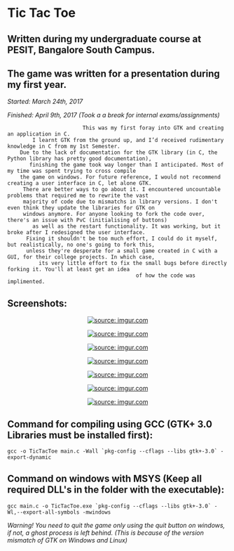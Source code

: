 
#                                                       __Tic Tac Toe__

##                       Written during my undergraduate course at PESIT, Bangalore South Campus.
##                            The game was written for a presentation during my first year.

*Started: March 24th, 2017*

*Finished: April 9th, 2017  (Took a a break for internal exams/assignments)*


                            This was my first foray into GTK and creating an application in C.
            I learnt GTK from the ground up, and I’d received rudimentary knowledge in C from my 1st Semester.
        Due to the lack of documentation for the GTK library (in C, the Python library has pretty good documentation),
           finishing the game took way longer than I anticipated. Most of my time was spent trying to cross compile
        the game on windows. For future reference, I would not recommend creating a user interface in C, let alone GTK.
         There are better ways to go about it. I encountered uncountable problems that required me to rewrite the vast
         majority of code due to mismatchs in library versions. I don't even think they update the libraries for GTK on
         windows anymore. For anyone looking to fork the code over, there's an issue with PvC (initialising of buttons)
            as well as the restart functionality. It was working, but it broke after I redesigned the user interface.
          Fixing it shouldn't be too much effort, I could do it myself, but realistically, no one's going to fork this,
          unless they're desperate for a small game created in C with a GUI, for their college projects. In which case,
              its very little effort to fix the small bugs before directly forking it. You'll at least get an idea
                                             of how the code was implimented.


##                                                       Screenshots:

<p align="center">
<a href="http://imgur.com/XgSHkeN"><img src="http://i.imgur.com/XgSHkeN.png" title="source: imgur.com" /></a></p>
<p align="center">
<a href="http://imgur.com/b1S2RAl"><img src="http://i.imgur.com/b1S2RAl.png" title="source: imgur.com" /></a></p>
<p align="center">
<a href="http://imgur.com/XgSHkeN"><img src="http://i.imgur.com/XgSHkeN.png" title="source: imgur.com" /></a></p>
<p align="center">
<a href="http://imgur.com/ig5jP4p"><img src="http://i.imgur.com/ig5jP4p.png" title="source: imgur.com" /></a></p>
<p align="center">
<a href="http://imgur.com/kAvbwH6"><img src="http://i.imgur.com/kAvbwH6.png" title="source: imgur.com" /></a></p>
<p align="center">
<a href="http://imgur.com/ukTvyRy"><img src="http://i.imgur.com/ukTvyRy.png" title="source: imgur.com" /></a></p>
<p align="center">
<a href="http://imgur.com/iYwzEYi"><img src="http://i.imgur.com/iYwzEYi.png" title="source: imgur.com" /></a></p>




## Command for compiling using GCC (GTK+ 3.0 Libraries must be installed first):
```
gcc -o TicTacToe main.c -Wall `pkg-config --cflags --libs gtk+-3.0` -export-dynamic
```
## Command on windows with MSYS (Keep all required DLL's in the folder with the executable):
```
gcc main.c -o TicTacToe.exe `pkg-config --cflags --libs gtk+-3.0` -Wl,--export-all-symbols -mwindows
```
*Warning! You need to quit the game only using the quit button on windows, if not, a ghost process*
*is left behind. (This is because of the version mismatch of GTK on Windows and Linux)*


